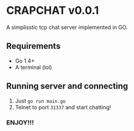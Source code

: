 # CRAPCHAT v0.0.1

A simplisstic tcp chat server implemented in GO.


## Requirements
- Go 1.4+
- A terminal (lol)

## Running server and connecting

1. Just `go run main.go`
2. Telnet to port `31337` and start chatting!

### ENJOY!!!
